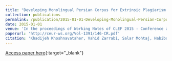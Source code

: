 ```yaml
---
title: "Developing Monolingual Persian Corpus for Extrinsic Plagiarism Detection Using Artificial Obfuscation: Notebook for PAN at CLEF 2015"
collection: publications
permalink: /publication/2015-01-01-Developing-Monolingual-Persian-Corpus-for-Extrinsic-Plagiarism-Detection-Using-Artificial-Obfuscation-Notebook-for-PAN-at-CLEF-2015
date: 2015-01-01
venue: 'In the proceedings of Working Notes of CLEF 2015 - Conference and Labs of the Evaluation forum, Toulouse, France, September 8-11, 2015.'
paperurl: 'http://ceur-ws.org/Vol-1391/146-CR.pdf'
citation: 'Khadijeh Khoshnavataher, Vahid Zarrabi, Salar Mohtaj, Habibollah Asghari, &quot;Developing Monolingual Persian Corpus for Extrinsic Plagiarism Detection Using Artificial Obfuscation: Notebook for PAN at CLEF 2015.&quot; In the proceedings of Working Notes of CLEF 2015 - Conference and Labs of the Evaluation forum, Toulouse, France, September 8-11, 2015., 2015.'
---
```

[Access paper here](http://ceur-ws.org/Vol-1391/146-CR.pdf){:target="_blank"}
